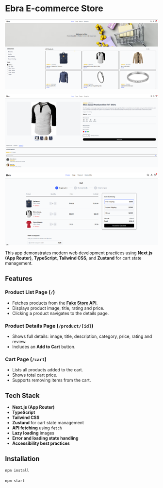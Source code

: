 # Ebra E-commerce Store

![Home](public/assets/home.png)

![Product](public/assets/product.png)

![Cart](public/assets/cart.png)


This app demonstrates modern web development practices using **Next.js (App Router)**, **TypeScript**, **Tailwind CSS**, and **Zustand** for cart state management.

## Features

### Product List Page (`/`)
- Fetches products from the **[Fake Store API](https://fakestoreapi.com/docs)**.
- Displays product image, title, rating and price.
- Clicking a product navigates to the details page.

### Product Details Page (`/product/[id]`)
- Shows full details: image, title, description, category, price, rating and review.
- Includes an **Add to Cart** button.

### Cart Page (`/cart`)
- Lists all products added to the cart.
- Shows total cart price.
- Supports removing items from the cart.

## Tech Stack

- **Next.js (App Router)**
- **TypeScript**
- **Tailwind CSS**
- **Zustand** for cart state management
- **API fetching** using `fetch`
- **Lazy loading** images
- **Error and loading state handling**
- **Accessibility best practices**

## Installation

```bash
npm install

npm start

```

